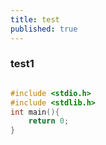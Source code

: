 ```yaml
---
title: test
published: true
---
```


### test1

```c

#include <stdio.h>
#include <stdlib.h>
int main(){
    return 0;
}
```
